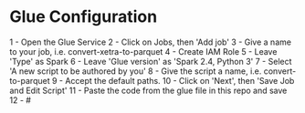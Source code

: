 # Glue Configuration

1 - Open the Glue Service
2 - Click on Jobs, then 'Add job'
3 - Give a name to your job, i.e. convert-xetra-to-parquet
4 - Create IAM Role
5 - Leave 'Type' as Spark
6 - Leave 'Glue version' as 'Spark 2.4, Python 3'
7 - Select 'A new script to be authored by you'
8 - Give the script a name, i.e. convert-to-parquet
9 - Accept the default paths.
10 - Click on 'Next', then 'Save Job and Edit Script'
11 - Paste the code from the glue file in this repo and save
12 - #
